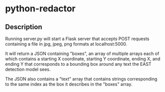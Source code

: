 # python-redactor

## Description
Running server.py will start a Flask server that accepts POST requests containing a file in jpg, jpeg, png formats at localhost:5000. 

It will return a JSON containing "boxes", an array of multiple arrays each of which contains a starting X coordinate, starting Y coordinate, ending X, and ending Y that corresponds to a bounding box around any text the EAST detection model sees. 

The JSON also contains a "text" array that contains strings corresponding to the same index as the box it describes in the "boxes" array.
